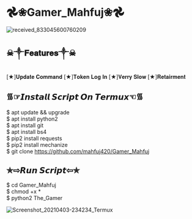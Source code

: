 # 𖣘❀Gamer_Mahfuj❀𖣘
![received_833045600760209](https://user-images.githubusercontent.com/64296613/113496958-b4d0b180-9520-11eb-92a9-68608baa5a1d.jpeg)
## ☠︎︎༒︎𝐅𝐞𝐚𝐭𝐮𝐫𝐞𝐬༒︎☠︎︎

[★]𝐔𝐩𝐝𝐚𝐭𝐞 𝐂𝐨𝐦𝐦𝐚𝐧𝐝
[★]𝐓𝐨𝐤𝐞𝐧 𝐋𝐨𝐠 𝐈𝐧
[★]𝐕𝐞𝐫𝐫𝐲 𝐒𝐥𝐨𝐰
[★]𝐑𝐞𝐭𝐚𝐢𝐫𝐦𝐞𝐧𝐭

## ᯾☞︎︎︎𝙄𝙣𝙨𝙩𝙖𝙡𝙡 𝙎𝙘𝙧𝙞𝙥𝙩 𝙊𝙣 𝙏𝙚𝙧𝙢𝙪𝙭☜︎︎︎᯾

$ apt update && upgrade  
$ apt install python2  
$ apt install git  
$ apt install bs4  
$ pip2 install requests  
$ pip2 install mechanize  
$ git clone https://github.com/mahfuj420/Gamer_Mahfuj

## ✯⇨𝙍𝙪𝙣 𝙎𝙘𝙧𝙞𝙥𝙩⇦✯

$ cd Gamer_Mahfuj  
$ chmod +x *  
$ python2 The_Gamer 

![Screenshot_20210403-234234_Termux](https://user-images.githubusercontent.com/64296613/113496932-7c30d800-9520-11eb-889d-805a6449c387.jpg)



